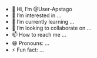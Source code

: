- 👋 Hi, I’m @User-Apstago
- 👀 I’m interested in ...
- 🌱 I’m currently learning ...
- 💞️ I’m looking to collaborate on ...
- 📫 How to reach me ...
- 😄 Pronouns: ...
- ⚡ Fun fact: ...

<!---
User-Apstago/User-Apstago is a ✨ special ✨ repository because its `README.md` (this file) appears on your GitHub profile.
You can click the Preview link to take a look at your changes.
--->
